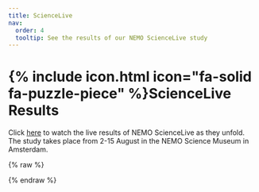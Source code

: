 ```yaml
---
title: ScienceLive
nav:
  order: 4
  tooltip: See the results of our NEMO ScienceLive study
---
```


# {% include icon.html icon="fa-solid fa-puzzle-piece" %}ScienceLive Results

Click <a href="https://creailab.net/NEMO2025/sciencelive.php">here</a> to watch the live results of NEMO ScienceLive as they unfold. The study takes place from 2-15 August in the NEMO Science Museum in Amsterdam.

{% raw %}
<!--
{% include section.html %}

{% include search-box.html %}

{% include tags.html tags=site.tags %}

{% include search-info.html %}

{% include list.html data="posts" component="post-excerpt" %}
-->
{% endraw %}
